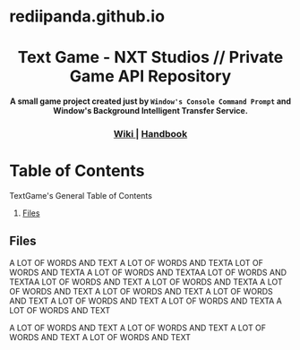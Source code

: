 # rediipanda.github.io
<h1 align="center">Text Game - NXT Studios // Private Game API Repository</h1>
<div align="center">
  <strong>A small game project created just by <code>Window's Console Command Prompt</code> and Window's Background Intelligent Transfer Service.</strong>
</div>
<div align="center">
  <h3>
    <a href="https://github.com/RediPanda/rediipanda.github.io/tree/master/github-assets/Wiki">
      Wiki
    </a>
    <span> | </span>
    <a href="https://github.com/RediPanda/rediipanda.github.io/tree/master/github-assets/Handbook">
      Handbook
    </a>
  </h3>
</div>

# Table of Contents

TextGame's General Table of Contents


1. [Files](#files)


## Files
A LOT OF WORDS AND TEXT
A LOT OF WORDS AND TEXTA LOT OF WORDS AND TEXTA
A LOT OF WORDS AND TEXTAA LOT OF WORDS AND TEXTAA LOT OF WORDS AND TEXT
A LOT OF WORDS AND TEXTA
A LOT OF WORDS AND TEXT
A LOT OF WORDS AND TEXT
A LOT OF WORDS AND TEXT
A LOT OF WORDS AND TEXT
A LOT OF WORDS AND TEXTA
A LOT OF WORDS AND TEXT

A LOT OF WORDS AND TEXT
A LOT OF WORDS AND TEXT
A LOT OF WORDS AND TEXT
A LOT OF WORDS AND TEXT